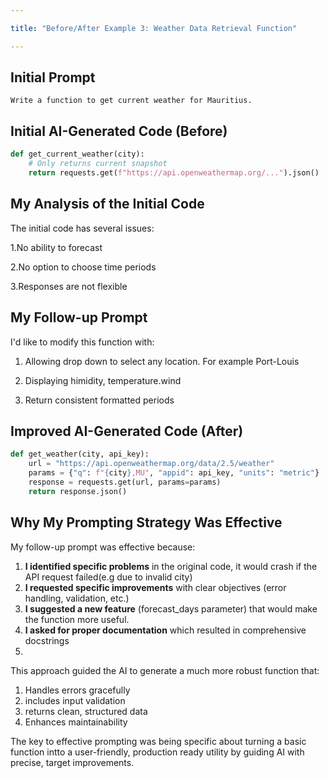 ```yaml
---

title: "Before/After Example 3: Weather Data Retrieval Function"

---
```


## Initial Prompt
```
Write a function to get current weather for Mauritius.
```
## Initial AI-Generated Code (Before)

```python
def get_current_weather(city):
    # Only returns current snapshot
    return requests.get(f"https://api.openweathermap.org/...").json()
```
## My Analysis of the Initial Code
The initial code has several issues:

1.No ability to forecast

2.No option to choose time periods

3.Responses are not flexible

## My Follow-up Prompt
I'd like to modify this function with:

1. Allowing drop down to select any location. For example Port-Louis

2. Displaying himidity, temperature.wind

3. Return consistent formatted periods

## Improved AI-Generated Code (After)

```python
def get_weather(city, api_key):
    url = "https://api.openweathermap.org/data/2.5/weather"
    params = {"q": f"{city},MU", "appid": api_key, "units": "metric"}
    response = requests.get(url, params=params)
    return response.json()
```
## Why My Prompting Strategy Was Effective
My follow-up prompt was effective because:

1. **I identified specific problems** in the original code, it would crash if the API request failed(e.g due to invalid city)
2. **I requested specific improvements** with clear objectives (error handling, validation, etc.)
3. **I suggested a new feature** (forecast_days parameter) that would make the function more useful.
4. **I asked for proper documentation** which resulted in comprehensive docstrings
5. 
This approach guided the AI to generate a much more robust function that:
1. Handles errors gracefully
2. includes input validation
3. returns clean, structured data
4. Enhances maintainability

 The key to effective prompting was being specific about turning a basic function intto a user-friendly, production ready utility by guiding AI with precise, target improvements.  
